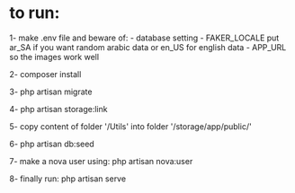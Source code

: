 # to run:

1- make .env file and beware of:
    - database setting
    - FAKER_LOCALE put ar_SA if you want random arabic data or en_US for english data
    - APP_URL so the images work well

2- composer install

3- php artisan migrate

4- php artisan storage:link

5- copy content of folder '/Utils' into folder '/storage/app/public/'

6- php artisan db:seed

7- make a nova user using: php artisan nova:user

8- finally run: php artisan serve 
